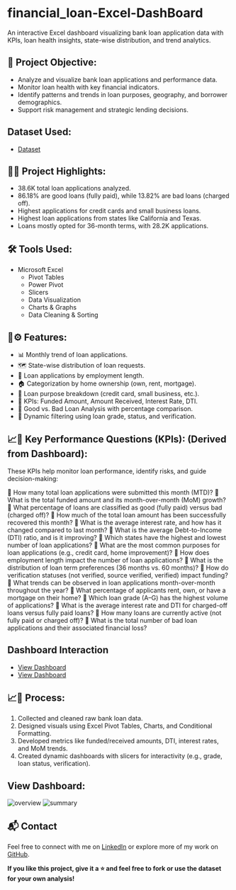 # financial_loan-Excel-DashBoard
An interactive Excel dashboard visualizing bank loan application data with KPIs, loan health insights, state-wise distribution, and trend analytics.

## 🎯 Project Objective:
- Analyze and visualize bank loan applications and performance data.
- Monitor loan health with key financial indicators.
- Identify patterns and trends in loan purposes, geography, and borrower demographics.
- Support risk management and strategic lending decisions.

## Dataset Used:
- <a href="https://github.com/divyakm09/financial_loan-Excel-DashBoard/blob/main/financial_loan%20data.xlsx"> Dataset </a>

## 📌🌟 Project Highlights:
- 38.6K total loan applications analyzed.
- 86.18% are good loans (fully paid), while 13.82% are bad loans (charged off).
- Highest applications for credit cards and small business loans.
- Highest loan applications from states like California and Texas.
- Loans mostly opted for 36-month terms, with 28.2K applications.

## 🛠️ Tools Used:
- Microsoft Excel  
  - Pivot Tables
  - Power Pivot
  - Slicers
  - Data Visualization
  - Charts & Graphs  
  - Data Cleaning & Sorting  

## 🌟⚙️ Features:
- 📊 Monthly trend of loan applications.
- 🗺️ State-wise distribution of loan requests.
- 👔 Loan applications by employment length.
- 🏠 Categorization by home ownership (own, rent, mortgage).
- 💼 Loan purpose breakdown (credit card, small business, etc.).
- 🧮 KPIs: Funded Amount, Amount Received, Interest Rate, DTI.
- 🎯 Good vs. Bad Loan Analysis with percentage comparison.
- 🔎 Dynamic filtering using loan grade, status, and verification.

## 📈📌  Key Performance Questions (KPIs): (Derived from Dashboard):
These KPIs help monitor loan performance, identify risks, and guide decision-making:

🔹 How many total loan applications were submitted this month (MTD)?
🔹 What is the total funded amount and its month-over-month (MoM) growth?
🔹 What percentage of loans are classified as good (fully paid) versus bad (charged off)?
🔹 How much of the total loan amount has been successfully recovered this month?
🔹 What is the average interest rate, and how has it changed compared to last month?
🔹 What is the average Debt-to-Income (DTI) ratio, and is it improving?
🔹 Which states have the highest and lowest number of loan applications?
🔹 What are the most common purposes for loan applications (e.g., credit card, home improvement)?
🔹 How does employment length impact the number of loan applications?
🔹 What is the distribution of loan term preferences (36 months vs. 60 months)?
🔹 How do verification statuses (not verified, source verified, verified) impact funding?
🔹 What trends can be observed in loan applications month-over-month throughout the year?
🔹 What percentage of applicants rent, own, or have a mortgage on their home?
🔹 Which loan grade (A–G) has the highest volume of applications?
🔹 What is the average interest rate and DTI for charged-off loans versus fully paid loans?
🔹 How many loans are currently active (not fully paid or charged off)?
🔹 What is the total number of bad loan applications and their associated financial loss?
  
## Dashboard Interaction
- <a href="https://github.com/divyakm09/financial_loan-Excel-DashBoard/blob/main/overview.JPG"> View Dashboard <a>
- <a href="https://github.com/divyakm09/financial_loan-Excel-DashBoard/blob/main/summary.JPG"> View Dashboard <a>

## 📈🔄 Process:
1) Collected and cleaned raw bank loan data.
2) Designed visuals using Excel Pivot Tables, Charts, and Conditional Formatting.
3) Developed metrics like funded/received amounts, DTI, interest rates, and MoM trends.
4) Created dynamic dashboards with slicers for interactivity (e.g., grade, loan status, verification).
   
## View Dashboard:
![overview](https://github.com/user-attachments/assets/741bf622-0eb8-4493-8b8a-cc92bef10337)
![summary](https://github.com/user-attachments/assets/9417310a-887e-4bbe-931f-8bf2a85d5586)

## 📬 Contact
Feel free to connect with me on [LinkedIn](www.linkedin.com/in/divyajain-dataanalyst) or explore more of my work on [GitHub](https://github.com/divyakm09).

**If you like this project, give it a ⭐ and feel free to fork or use the dataset for your own analysis!**
